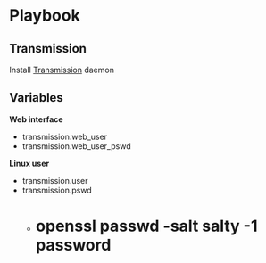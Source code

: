 #  Playbook
## Transmission

Install [Transmission](http://www.transmissionbt.com/) daemon

## Variables

__Web interface__

* transmission.web_user
* transmission.web_user_pswd

__Linux user__

* transmission.user
* transmission.pswd
  * # openssl passwd -salt salty -1 password